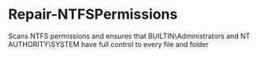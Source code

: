 # Repair-NTFSPermissions
Scans NTFS permissions and ensures that BUILTIN\Administrators and NT AUTHORITY\SYSTEM have full control to every file and folder

